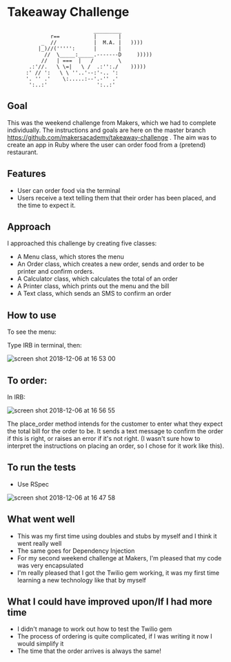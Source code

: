 Takeaway Challenge
==================
```
                            _________
              r==           |       |
           _  //            |  M.A. |   ))))
          |_)//(''''':      |       |
            //  \_____:_____.-------D     )))))
           //   | ===  |   /        \
       .:'//.   \ \=|   \ /  .:'':./    )))))
      :' // ':   \ \ ''..'--:'-.. ':
      '. '' .'    \:.....:--'.-'' .'
       ':..:'                ':..:'

 ```
 
 Goal
 -----

This was the weekend challenge from Makers, which we had to complete individually. The instructions and goals are here on the master branch https://github.com/makersacademy/takeaway-challenge . The aim was to create an app in Ruby where the user can order food from a (pretend) restaurant. 
 
 Features
 -----
 
 * User can order food via the terminal
 * Users receive a text telling them that their order has been placed, and the time to expect it. 
 
Approach
-------
I approached this challenge by creating five classes:
- A Menu class, which stores the menu
- An Order class, which creates a new order, sends and order to be printer and confirm orders. 
- A Calculator class, which calculates the total of an order
- A Printer class, which prints out the menu and the bill
- A Text class, which sends an SMS to confirm an order

How to use 
-----
To see the menu:

Type IRB in terminal, then:

![screen shot 2018-12-06 at 16 53 00](https://user-images.githubusercontent.com/42243785/49598844-6d997c80-f977-11e8-88cd-e3cf040d1f55.png)


To order:
--------

In IRB:

![screen shot 2018-12-06 at 16 56 55](https://user-images.githubusercontent.com/42243785/49599114-1051fb00-f978-11e8-83c7-53e16f123436.png)

The place_order method intends for the customer to enter what they expect the total bill for the order to be. It sends a text message to confirm the order if this is right, or raises an error if it's not right. (I wasn't sure how to interpret the instructions on placing an order, so I chose for it work like this). 


To run the tests
------
- Use RSpec

![screen shot 2018-12-06 at 16 47 58](https://user-images.githubusercontent.com/42243785/49598567-d3393900-f976-11e8-9409-c1e785a19ce4.png)



What went well
------

* This was my first time using doubles and stubs by myself and I think it went really well
* The same goes for Dependency Injection
* For my second weekend challenge at Makers, I'm pleased that my code was very encapsulated
* I'm really pleased that I got the Twilio gem working, it was my first time learning a new technology like that by myself

What I could have improved upon/If I had more time
-------
 * I didn't manage to work out how to test the Twilio gem
 * The process of ordering is quite complicated, if I was writing it now I would simplify it
 * The time that the order arrives is always the same! 
